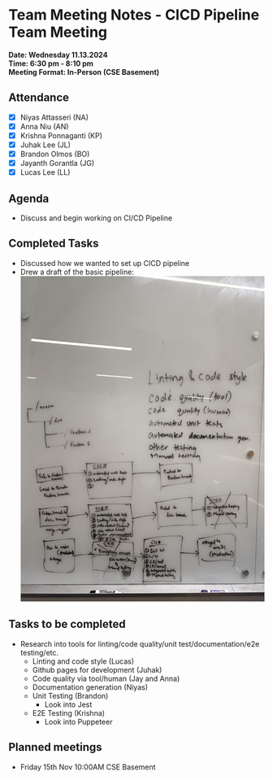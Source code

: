 # Team Meeting Notes - CICD Pipeline Team Meeting

**Date: Wednesday 11.13.2024**\
**Time: 6:30 pm - 8:10 pm**\
**Meeting Format: In-Person (CSE Basement)**

## Attendance

- [x] Niyas Attasseri (NA)
- [x] Anna Niu (AN)
- [x] Krishna Ponnaganti (KP)
- [x] Juhak Lee (JL)
- [x] Brandon Olmos (BO)
- [x] Jayanth Gorantla (JG)
- [x] Lucas Lee (LL)

## Agenda

- Discuss and begin working on CI/CD Pipeline

## Completed Tasks

- Discussed how we wanted to set up CICD pipeline
- Drew a draft of the basic pipeline: ![cicd pipeline draft](../cipipeline/CICD_Pipeline_Draft.JPG)

## Tasks to be completed

- Research into tools for linting/code quality/unit test/documentation/e2e testing/etc.
    - Linting and code style (Lucas)
    - Github pages for development (Juhak)
    - Code quality via tool/human (Jay and Anna)
    - Documentation generation (Niyas)
    - Unit Testing (Brandon)
        - Look into Jest
    - E2E Testing (Krishna)
        - Look into Puppeteer

## Planned meetings

- Friday 15th Nov 10:00AM CSE Basement